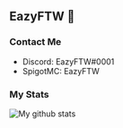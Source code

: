 ## EazyFTW 👋

### Contact Me
- Discord: EazyFTW#0001
- SpigotMC: EazyFTW

### My Stats
![My github stats](https://github-readme-stats.vercel.app/api?username=EazyFTW&show_icons=true&hide_border=true)
